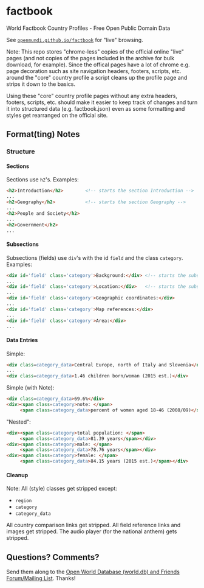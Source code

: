 # factbook

World Factbook Country Profiles - Free Open Public Domain Data

See [`openmundi.github.io/factbook`](http://openmundi.github.io/factbook) for "live" browsing.

Note: This repo stores "chrome-less" copies of the official online "live" pages
(and not copies of the pages included in the archive for bulk download, for example).
Since the offical pages have a lot of chrome e.g. page decoration such as site 
navigation headers, footers, scripts, etc. around the "core" country profile
a script cleans up the profile page and strips it down to the basics. 

Using these "core" country profile pages without any extra headers, footers, scripts, etc.
should make it easier to keep track of changes and turn it into structured data (e.g. factbook.json)
even as some formatting and styles get rearranged on the official site. 


## Format(ting) Notes


### Structure

#### Sections

Sections use `h2`'s. Examples:

``` html
<h2>Introduction</h2>        <!-- starts the section Introduction -->
...
<h2>Geography</h2>           <!-- starts the section Geography -->
...
<h2>People and Society</h2>
...
<h2>Government</h2>
...
```

#### Subsections

Subsections (fields) use `div`'s with the id `field` and the class `category`.
Examples:

``` html
<div id='field' class='category'>Background:</div> <!-- starts the subsection Background -->
...
<div id='field' class='category'>Location:</div>   <!-- starts the subsection Location -->
...
<div id='field' class='category'>Geographic coordinates:</div>
...
<div id='field' class='category'>Map references:</div>
...
<div id='field' class='category'>Area:</div>
...
```

#### Data Entries

Simple:

``` html
<div class=category_data>Central Europe, north of Italy and Slovenia</div>
...
<div class=category_data>1.46 children born/woman (2015 est.)</div>
```

Simple (with Note):

``` html
<div class=category_data>69.6%</div>
<div><span class=category>note: </span>
     <span class=category_data>percent of women aged 18-46 (2008/09)</span></div>
```

"Nested":

``` html
<div><span class=category>total population: </span>
     <span class=category_data>81.39 years</span></div>
<div><span class=category>male: </span>
     <span class=category_data>78.76 years</span></div>
<div><span class=category>female: </span>
     <span class=category_data>84.15 years (2015 est.)</span></div>
```




#### Cleanup

Note: All (style) classes get stripped except:

- `region`
- `category`
- `category_data`

All country comparison links get stripped.
All field reference links and images get stripped.
The audio player (for the national anthem) gets stripped.


## Questions? Comments?

Send them along to the [Open World Database (world.db) and Friends Forum/Mailing List](http://groups.google.com/group/openmundi). 
Thanks!
